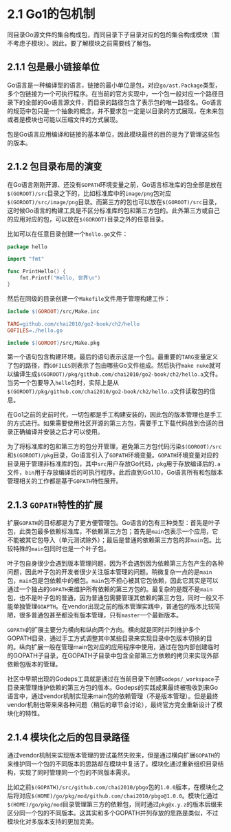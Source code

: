 # 2.1 Go1的包机制

同⽬录Go源⽂件的集合构成包，而同⽬录下⼦⽬录对应的包的集合构成模块（暂不考虑子模块）。因此，要了解模块之前需要线了解包。

## 2.1.1 包是最小链接单位

Go语言是一种编译型的语言，链接的最小单位是包，对应`go/ast.Package`类型，多个包链接为一个可执行程序。在当前的官方实现中，一个包一般对应一个路径目录下的全部的Go语言源文件，而目录的路径包含了表示包的唯一路径名。Go语言的规范中包只是一个抽象的概念，并不要求包一定是以目录的方式展现，在未来包或者是模块也可能以压缩文件的方式展现。

包是Go语言应用编译和链接的基本单位，因此模块最终的目的是为了管理这些包的版本。

## 2.1.2 包目录布局的演变

在Go语言刚刚开源、还没有`GOPATH`环境变量之前，Go语言标准库的包全部是放在`$(GOROOT)/src`目录之下的，比如标准库中的`image/png`包对应`$(GOROOT)/src/image/png`目录。而第三方的包也可以放在`$(GOROOT)/src`目录，这时候Go语言的构建工具是不区分标准库的包和第三方包的。此外第三方或自己的应用对应的包，可以放在`$(GOROOT)`目录之外的任意目录。

比如可以在任意目录创建一个`hello.go`文件：

```go
package hello

import "fmt"

func PrintHello() {
	fmt.Printf("Hello, 世界\n")
}
```

然后在同级的目录创建一个`Makefile`文件用于管理构建工作：

```Makefile
include $(GOROOT)/src/Make.inc

TARG=github.com/chai2010/go2-book/ch2/hello
GOFILES=./hello.go

include $(GOROOT)/src/Make.pkg
```

第一个语句包含构建环境，最后的语句表示这是一个包。最重要的`TARG`变量定义了包的路径，而`GOFILES`则表示了包由哪些Go文件组成。然后执行`make nuke`就可以编译生成`$(GOROOT)/pkg/github.com/chai2010/go2-book/ch2/hello.a`文件。当另一个包要导入`hello`包时，实际上是从`$(GOROOT)/pkg/github.com/chai2010/go2-book/ch2/hello.a`文件读取包的信息。

在Go1之前的史前时代，一切包都是手工构建安装的，因此包的版本管理也是手工的方式进行。如果需要使用社区开源的第三方包，需要手工下载代码放到合适的目录正确编译并安装之后才可以使用。

为了将标准库的包和第三方的包分开管理，避免第三方包代码污染`$(GOROOT)/src`和`$(GOROOT)/pkg`目录，Go语言引入了`GOPATH`环境变量。`GOPATH`环境变量对应的目录用于管理非标准库的包，其中`src`用户存放Go代码，`pkg`用于存放编译后的`.a`文件，`bin`用于存放编译后的可执行程序。此后直到Go1.10，Go语言所有和包版本管理相关的工作都是基于`GOPATH`特性展开。

## 2.1.3 `GOPATH`特性的扩展

扩展`GOPATH`的目标都是为了更方便管理包。Go语言的包有三种类型：首先是叶子包，此类包最多依赖标准库，不依赖第三方包；首先是`main`包表示一个应用，它不能被其它包导入（单元测试除外）；最后是普通的依赖第三方包的非`main`包。比较特殊的`main`包同时也是一个叶子包。

叶子包自身很少会遇到版本管理问题，因为不会遇到因为依赖第三方包产生的各种问题，因此叶子包的开发者很少关注版本管理的问题。稍微复杂一点的是`main`包，`main`包是包依赖中的根包。`main`包不担心被其它包依赖，因此它其实是可以通过一个独占的`GOPATH`来维护所有依赖的第三方包的。最复杂的是既不是`main`包，也不是叶子包的普通，因为普通包需要管理其依赖的第三方包，同时一般又不能单独管理`GOAPTH`。在vendor出现之前的版本管理实践中，普通包的版本比较简陋，很多普通包甚至都没有版本管理，只有`master`一个最新版本。

`GOPATH`的扩展主要分为横向和纵向两个方向。横向就是同时并列维护多个GOPATH目录，通过手工方式调整其中某些目录来实现目录中包版本切换的目的。纵向扩展一般在管理main包对应的应用程序中使用，通过在包内部创建临时的GOPATH子目录，在GOPATH子目录中包含全部第三方依赖的拷贝来实现外部依赖包版本的管理。

社区中早期出现的Godeps工具就是通过在当前目录下创建`Godeps/_workspace`子目录来管理维护依赖的第三方包的版本。Godeps的实践成果最终被吸收到来Go语言中，通过vendor机制实现来main包的依赖管理（不是版本管理）。但是最终vendor机制也带来来各种问题（稍后的章节会讨论），最终官方完全重新设计了模块化的特性。

## 2.1.4 模块化之后的包目录路径

通过vendor机制来实现版本管理的尝试虽然失败来，但是通过横向扩展`GOPATH`的来维护同一个包的不同版本的思路却在模块中复活了。模块化通过重新组织目录结构，实现了同时管理同一个包的不同版本需求。

比如之前`$(GOPATH)/src/github.com/chai2010/pbgo`包的`1.0.0`版本，在模块化之后将对应`$(HOME)/go/pkg/mod/github.com/chai2010/pbgo@1.0.0`。模块化通过`$(HOME)/go/pkg/mod`目录管理第三方的依赖包，同时通过`pkg@x.y.z`的版本后缀来区分同一个包的不同版本。这其实和多个GOPATH并列存放的思路是类似，不过模块化对多版本支持的更加完美。
